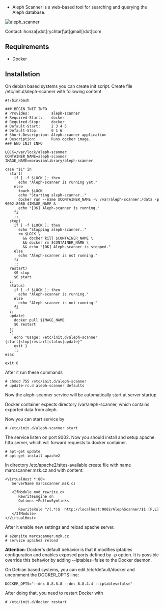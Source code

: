 * Aleph Scanner is a web-based tool for searching and querying the Aleph database. 

![aleph_scanner](http://i.imgur.com/hZrG0iG.png)

Contact: honza[\dot]rychtar[\at]gmail[\dot]com

## Requirements
* Docker

## Installation

On debian based systems you can create init script. Create file /etc/init.d/aleph-scanner with following content

```
#!/bin/bash

### BEGIN INIT INFO
# Provides:          aleph-scanner
# Required-Start:    docker
# Required-Stop:     docker
# Default-Start:     2 3 4 5
# Default-Stop:      0 1 6
# Short-Description: Aleph-scanner application
# Description:       Runs docker image.
### END INIT INFO

LOCK=/var/lock/aleph-scanner
CONTAINER_NAME=aleph-scanner
IMAGE_NAME=moravianlibrary/aleph-scanner

case "$1" in
  start)
    if [ -f $LOCK ]; then
      echo "Aleph-scanner is running yet."
    else
      touch $LOCK
      echo "Starting aleph-scanner.."
      docker run --name $CONTAINER_NAME -v /var/aleph-scanner:/data -p 9002:8080 $IMAGE_NAME &
      echo "[OK] Aleph-scanner is running."
    fi
    ;;
  stop)
    if [ -f $LOCK ]; then
      echo "Stopping aleph-scanner.."
      rm $LOCK \
        && docker kill $CONTAINER_NAME \
        && docker rm $CONTAINER_NAME \
        && echo "[OK] Aleph-scanner is stopped."
    else
      echo "Aleph-scanner is not running."
    fi
    ;;
  restart)
    $0 stop
    $0 start
  ;;
  status)
    if [ -f $LOCK ]; then
      echo "Aleph-scanner is running."
    else
      echo "Aleph-scanner is not running."
    fi
  ;;
  update)
    docker pull $IMAGE_NAME
    $0 restart
  ;;
  *)
    echo "Usage: /etc/init.d/aleph-scanner {start|stop|restart|status|update}"
    exit 1
    ;;
esac

exit 0
```

After it run these commands

```
# chmod 755 /etc/init.d/aleph-scanner
# update-rc.d aleph-scanner defaults
```

Now the aleph-scanner service will be automatically start at server startup.

Docker container expects directory /var/aleph-scanner, which contains exported data from aleph.

Now you can start service by

```
# /etc/init.d/aleph-scanner start
```

The service listen on port 9002. Now you should install and setup apache http server, which will forward requests to docker container.

```
# apt-get update
# apt-get install apache2
```

In directory /etc/apache2/sites-available create file with name marcscanner.mzk.cz and with content:

```
<VirtualHost *:80>
   ServerName marcscanner.mzk.cz

   <IfModule mod_rewrite.c>
      RewriteEngine on
      Options +FollowSymlinks

      RewriteRule ^/(.*)$  http://localhost:9002/AlephScanner/$1 [P,L]
   </IfModule>
</VirtualHost>
```

After it enable new settings and reload apache server.

```
# a2ensite marcscanner.mzk.cz
# service apache2 reload
```

**Attention**: Docker's default behavior is that it modifies iptables configuration and enables exposed ports defined by -p option. It is possible override this behavior by adding --iptables=false to the Docker daemon.

On Debian based systems, you can edit /etc/default/docker and uncomment the DOCKER_OPTS line:

```
DOCKER_OPTS="--dns 8.8.8.8 --dns 8.8.4.4 --iptables=false"
```

After doing that, you need to restart Docker with

```
# /etc/init.d/docker restart
```
